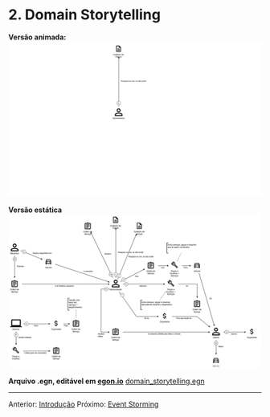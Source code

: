 # 2. Domain Storytelling

**Versão animada:**
![Domain Storytelling Animado](attachments/domain_storytelling_animado.svg)

**Versão estática**
![Domain Storytelling Estático](attachments/domain_storytelling_estatico.png)

**Arquivo .egn, editável em <a href="https://egon.io" target="_blank">egon.io</a>**
[domain_storytelling.egn](attachments/domain_storytelling.egn)


---
Anterior: [Introdução](1_introducao.md) 
Próximo: [Event Storming](3_event_storming.md)